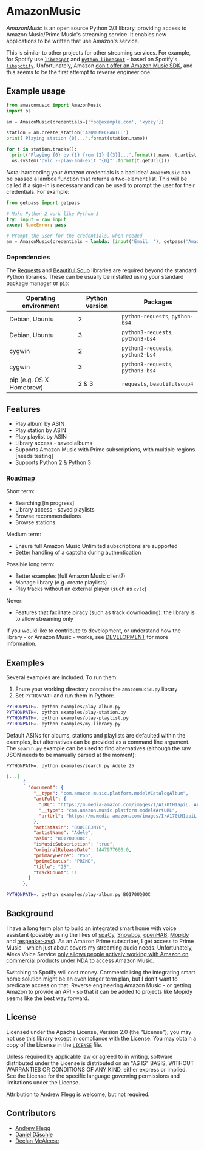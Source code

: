 
AmazonMusic
===========

_AmazonMusic_ is an open source Python 2/3 library, providing access to Amazon Music/Prime Music's streaming service. It enables new applications to be written that use Amazon's service.

This is similar to other projects for other streaming services. For example, for Spotify use [`librespot`](https://github.com/plietar/librespot) and [`python-librespot`](https://github.com/plietar/python-librespot/) - based on Spotify's [`libspotify`](https://developer.spotify.com/technologies/libspotify/). Unfortunately, Amazon [don't offer an Amazon Music SDK](https://forums.developer.amazon.com/questions/58421/amazon-music-api.html), and this seems to be the first attempt to reverse engineer one.

Example usage
-------------

```python
from amazonmusic import AmazonMusic
import os

am = AmazonMusic(credentials=['foo@example.com', 'xyzzy'])

station = am.create_station('A2UW0MECRAWILL')
print('Playing station {0}...'.format(station.name))

for t in station.tracks():
  print('Playing {0} by {1} from {2} [{3}]...'.format(t.name, t.artist, t.album, t.albumArtist))
  os.system('cvlc --play-and-exit "{0}"'.format(t.getUrl()))
```

_Note:_ hardcoding your Amazon credentials is a bad idea! `AmazonMusic` can be passed a lambda function that returns a two-element list. This will be called if a sign-in is necessary and can be used to prompt the user for their credentials. For example:

```python
from getpass import getpass

# Make Python 2 work like Python 3
try: input = raw_input
except NameError: pass

# Prompt the user for the credentials, when needed
am = AmazonMusic(credentials = lambda: [input('Email: '), getpass('Amazon password: ')])
```

### Dependencies

The [Requests](http://docs.python-requests.org/en/master/) and [Beautiful Soup](https://www.crummy.com/software/BeautifulSoup/) libraries are required beyond the standard Python libraries. These can be usually be installed using your standard package manager or `pip`:

Operating environment    | Python version | Packages
-------------------------|----------------|----------------
Debian, Ubuntu           | 2              | `python-requests`, `python-bs4`
Debian, Ubuntu           | 3              | `python3-requests`, `python3-bs4`
cygwin                   | 2              | `python2-requests`, `python2-bs4`
cygwin                   | 3              | `python3-requests`, `python3-bs4`
pip (e.g. OS X Homebrew) | 2 & 3          | `requests`, `beautifulsoup4`

Features
--------

* Play album by ASIN
* Play station by ASIN
* Play playlist by ASIN
* Library access - saved albums
* Supports Amazon Music with Prime subscriptions, with multiple regions [needs testing]
* Supports Python 2 & Python 3

### Roadmap
Short term:

* Searching [in progress]
* Library access - saved playlists
* Browse recommendations
* Browse stations

Medium term:

* Ensure full Amazon Music Unlimited subscriptions are supported
* Better handling of a captcha during authentication

Possible long term:

* Better examples (full Amazon Music client?)
* Manage library (e.g. create playlists)
* Play tracks without an external player (such as `cvlc`)

Never:

* Features that facilitate piracy (such as track downloading): the library is to allow streaming only

If you would like to contribute to development, or understand how the library - or Amazon Music - works, see [DEVELOPMENT](DEVELOPMENT.md) for more information.

Examples
--------

Several examples are included. To run them:

1. Enure your working directory contains the `amazonmusic.py` library
2. Set `PYTHONPATH` and run them in Python:

```sh
PYTHONPATH=. python examples/play-album.py
PYTHONPATH=. python examples/play-station.py
PYTHONPATH=. python examples/play-playlist.py
PYTHONPATH=. python examples/my-library.py
```

Default ASINs for albums, stations and playlists are defaulted within the examples, but alternatives can be provided as a command line argument. The `search.py` example can be used to find alternatives (although the raw JSON needs to be manually parsed at the moment):

```
PYTHONPATH=. python examples/search.py Adele 25
```

```JSON
[...]
      {
        "document": {
          "__type": "com.amazon.music.platform.model#CatalogAlbum",
          "artFull": {
            "URL": "https://m.media-amazon.com/images/I/A170tH1apiL._AA500.jpg",
            "__type": "com.amazon.music.platform.model#ArtURL",
            "artUrl": "https://m.media-amazon.com/images/I/A170tH1apiL._AA500.jpg"
          },
          "artistAsin": "B001EEJMYG",
          "artistName": "Adele",
          "asin": "B0170UQ0OC",
          "isMusicSubscription": "true",
          "originalReleaseDate": 1447977600.0,
          "primaryGenre": "Pop",
          "primeStatus": "PRIME",
          "title": "25",
          "trackCount": 11
        }
      },
```

```sh
PYTHONPATH=. python examples/play-album.py B0170UQ0OC
```

Background
----------
I have a long term plan to build an integrated smart home with voice assistant (possibly using the likes of [spaCy](https://spacy.io/), [Snowboy](https://snowboy.kitt.ai/), [openHAB](https://www.openhab.org/), [Mopidy](https://www.mopidy.com/) and [respeaker-avs](https://github.com/respeaker/avs)). As an Amazon Prime subscriber, I get access to Prime Music - which just about covers my streaming audio needs. Unfortunately, Alexa Voice Service [only allows people actively working with Amazon on commercial products](https://github.com/alexa-pi/AlexaPi/wiki/Q&A-(FAQ)#does-alexapi-support-amazon-music) under NDA to access Amazon Music.

Switching to Spotify will cost money. Commercialising the integrating smart home solution might be an even longer term plan, but I don't want to predicate access on that. Reverse engineering Amazon Music - or getting Amazon to provide an API - so that it can be added to projects like Mopidy seems like the best way forward.

License
-------
Licensed under the Apache License, Version 2.0 (the "License");
you may not use this library except in compliance with the License.
You may obtain a copy of the License in the [`LICENSE`](LICENSE)
file.

Unless required by applicable law or agreed to in writing, software
distributed under the License is distributed on an "AS IS" BASIS,
WITHOUT WARRANTIES OR CONDITIONS OF ANY KIND, either express or implied.
See the License for the specific language governing permissions and
limitations under the License.

Attribution to Andrew Flegg is welcome, but not required.

Contributors
------------
* [Andrew Flegg](https://github.com/jaffa)
* [Daniel Däschle](https://github.com/danieldaeschle)
* [Declan McAleese](https://github.com/djmcaleese)
